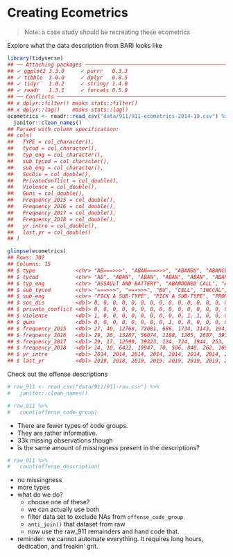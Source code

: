 # Creating Ecometrics




> Note: a case study should be recreating these ecometrics

Explore what the data description from BARI looks like


```r
library(tidyverse)
## ── Attaching packages ───────────────────────────────────────────────────────────────────────── tidyverse 1.3.0 ──
## ✓ ggplot2 3.3.0     ✓ purrr   0.3.3
## ✓ tibble  3.0.0     ✓ dplyr   0.8.5
## ✓ tidyr   1.0.2     ✓ stringr 1.4.0
## ✓ readr   1.3.1     ✓ forcats 0.5.0
## ── Conflicts ──────────────────────────────────────────────────────────────────────────── tidyverse_conflicts() ──
## x dplyr::filter() masks stats::filter()
## x dplyr::lag()    masks stats::lag()
ecometrics <- readr::read_csv("data/911/911-ecometrics-2014-19.csv") %>% 
  janitor::clean_names()
## Parsed with column specification:
## cols(
##   TYPE = col_character(),
##   tycod = col_character(),
##   typ_eng = col_character(),
##   sub_tycod = col_character(),
##   sub_eng = col_character(),
##   SocDis = col_double(),
##   PrivateConflict = col_double(),
##   Violence = col_double(),
##   Guns = col_double(),
##   Frequency_2015 = col_double(),
##   Frequency_2016 = col_double(),
##   Frequency_2017 = col_double(),
##   Frequency_2018 = col_double(),
##   yr.intro = col_double(),
##   last.yr = col_double()
## )

glimpse(ecometrics)
## Rows: 302
## Columns: 15
## $ type             <chr> "AB===>>>", "ABAN===>>>", "ABANBU", "ABANCELL", "ABA…
## $ tycod            <chr> "AB", "ABAN", "ABAN", "ABAN", "ABAN", "ABAN", "ABAN"…
## $ typ_eng          <chr> "ASSAULT AND BATTERY", "ABANDONED CALL", "ABANDONED …
## $ sub_tycod        <chr> "===>>>", "===>>>", "BU", "CELL", "INCCAL", "PH", "R…
## $ sub_eng          <chr> "PICK A SUB-TYPE", "PICK A SUB-TYPE", "FROM A BUSINE…
## $ soc_dis          <dbl> 0, 0, 0, 0, 0, 0, 0, 0, 0, 0, 0, 0, 0, 0, 0, 0, 0, 0…
## $ private_conflict <dbl> 0, 0, 0, 0, 0, 0, 0, 0, 0, 0, 0, 0, 0, 0, 0, 0, 0, 0…
## $ violence         <dbl> 1, 0, 0, 0, 0, 0, 0, 0, 0, 0, 1, 1, 0, 0, 0, 0, 0, 0…
## $ guns             <dbl> 0, 0, 0, 0, 0, 0, 0, 0, 1, 0, 0, 0, 0, 0, 0, 0, 0, 0…
## $ frequency_2015   <dbl> 27, 40, 12768, 72081, 686, 1734, 3143, 194, 122, 88,…
## $ frequency_2016   <dbl> 29, 26, 13287, 56074, 1188, 1205, 2687, 397, 190, 94…
## $ frequency_2017   <dbl> 29, 17, 12599, 39323, 124, 724, 1944, 253, 162, 74, …
## $ frequency_2018   <dbl> 14, 10, 6422, 19947, 70, 506, 840, 262, 169, 78, 361…
## $ yr_intro         <dbl> 2014, 2014, 2014, 2014, 2014, 2014, 2014, 2014, 2014…
## $ last_yr          <dbl> 2019, 2018, 2019, 2019, 2019, 2019, 2019, 2019, 2019…
```

Check out the offense descriptions


```r
# raw_911 <- read_csv("data/911/911-raw.csv") %>% 
#   janitor::clean_names()
```


```r
# raw_911 %>% 
#   count(offense_code_group)
```

- There are fewer types of code groups. 
- They are rather informative.
- 33k missing observations though
- is the same amount of missingness present in the descriptions?


```r
# raw_911 %>% 
#   count(offense_description)
```

- no missingness
- more types
- what do we do?
  - choose one of these?
  - we can actually use both
  - filter data set to exclude NAs from `offense_code_group`.
  - `anti_join()` that dataset from raw
  - now use the raw_911 remainders and hand code that.
- reminder: we cannot automate everything. It requires long hours, dedication, and freakin' grit.
